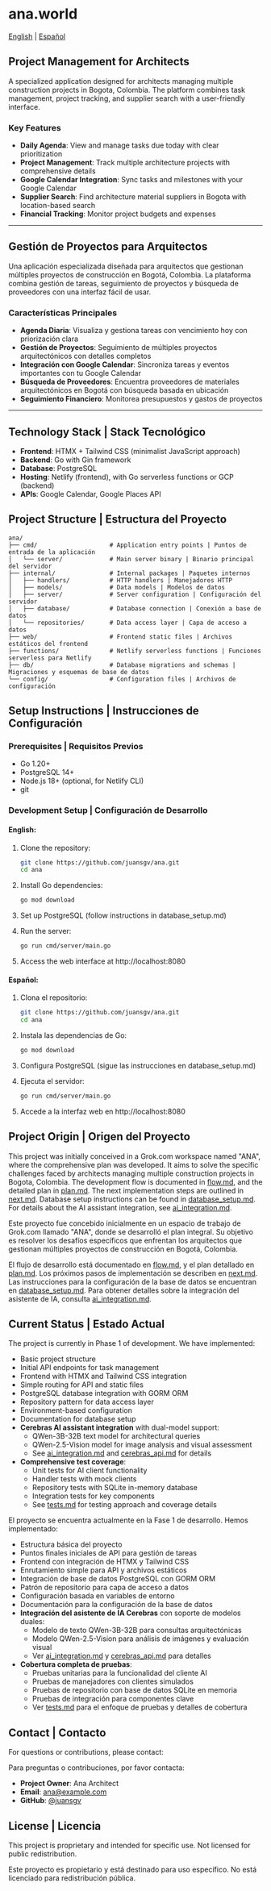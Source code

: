 # ana.world

[English](#english) | [Español](#español)

<a name="english"></a>
## Project Management for Architects

A specialized application designed for architects managing multiple construction projects in Bogota, Colombia. The platform combines task management, project tracking, and supplier search with a user-friendly interface.

### Key Features

- **Daily Agenda**: View and manage tasks due today with clear prioritization
- **Project Management**: Track multiple architecture projects with comprehensive details
- **Google Calendar Integration**: Sync tasks and milestones with your Google Calendar
- **Supplier Search**: Find architecture material suppliers in Bogota with location-based search
- **Financial Tracking**: Monitor project budgets and expenses

---

<a name="español"></a>
## Gestión de Proyectos para Arquitectos

Una aplicación especializada diseñada para arquitectos que gestionan múltiples proyectos de construcción en Bogotá, Colombia. La plataforma combina gestión de tareas, seguimiento de proyectos y búsqueda de proveedores con una interfaz fácil de usar.

### Características Principales

- **Agenda Diaria**: Visualiza y gestiona tareas con vencimiento hoy con priorización clara
- **Gestión de Proyectos**: Seguimiento de múltiples proyectos arquitectónicos con detalles completos
- **Integración con Google Calendar**: Sincroniza tareas y eventos importantes con tu Google Calendar
- **Búsqueda de Proveedores**: Encuentra proveedores de materiales arquitectónicos en Bogotá con búsqueda basada en ubicación
- **Seguimiento Financiero**: Monitorea presupuestos y gastos de proyectos

---

## Technology Stack | Stack Tecnológico

- **Frontend**: HTMX + Tailwind CSS (minimalist JavaScript approach)
- **Backend**: Go with Gin framework
- **Database**: PostgreSQL
- **Hosting**: Netlify (frontend), with Go serverless functions or GCP (backend)
- **APIs**: Google Calendar, Google Places API

## Project Structure | Estructura del Proyecto

```
ana/
├── cmd/                    # Application entry points | Puntos de entrada de la aplicación
│   └── server/             # Main server binary | Binario principal del servidor
├── internal/               # Internal packages | Paquetes internos
│   ├── handlers/           # HTTP handlers | Manejadores HTTP
│   ├── models/             # Data models | Modelos de datos
│   ├── server/             # Server configuration | Configuración del servidor
│   ├── database/           # Database connection | Conexión a base de datos
│   └── repositories/       # Data access layer | Capa de acceso a datos
├── web/                    # Frontend static files | Archivos estáticos del frontend
├── functions/              # Netlify serverless functions | Funciones serverless para Netlify
├── db/                     # Database migrations and schemas | Migraciones y esquemas de base de datos
└── config/                 # Configuration files | Archivos de configuración
```

## Setup Instructions | Instrucciones de Configuración

### Prerequisites | Requisitos Previos

- Go 1.20+ 
- PostgreSQL 14+
- Node.js 18+ (optional, for Netlify CLI)
- git

### Development Setup | Configuración de Desarrollo

#### English:

1. Clone the repository:
   ```bash
   git clone https://github.com/juansgv/ana.git
   cd ana
   ```

2. Install Go dependencies:
   ```bash
   go mod download
   ```
3. Set up PostgreSQL (follow instructions in database_setup.md)

4. Run the server:
   ```bash
   go run cmd/server/main.go
   ```

5. Access the web interface at http://localhost:8080

#### Español:

1. Clona el repositorio:
   ```bash
   git clone https://github.com/juansgv/ana.git
   cd ana
   ```

2. Instala las dependencias de Go:
   ```bash
   go mod download
   ```
3. Configura PostgreSQL (sigue las instrucciones en database_setup.md)

4. Ejecuta el servidor:
   ```bash
   go run cmd/server/main.go
   ```

5. Accede a la interfaz web en http://localhost:8080

## Project Origin | Origen del Proyecto

This project was initially conceived in a Grok.com workspace named "ANA", where the comprehensive plan was developed. It aims to solve the specific challenges faced by architects managing multiple construction projects in Bogota, Colombia.
The development flow is documented in [flow.md](flow.md), and the detailed plan in [plan.md](plan.md). The next implementation steps are outlined in [next.md](next.md). Database setup instructions can be found in [database_setup.md](database_setup.md). For details about the AI assistant integration, see [ai_integration.md](ai_integration.md).

Este proyecto fue concebido inicialmente en un espacio de trabajo de Grok.com llamado "ANA", donde se desarrolló el plan integral. Su objetivo es resolver los desafíos específicos que enfrentan los arquitectos que gestionan múltiples proyectos de construcción en Bogotá, Colombia.

El flujo de desarrollo está documentado en [flow.md](flow.md), y el plan detallado en [plan.md](plan.md). Los próximos pasos de implementación se describen en [next.md](next.md). Las instrucciones para la configuración de la base de datos se encuentran en [database_setup.md](database_setup.md). Para obtener detalles sobre la integración del asistente de IA, consulta [ai_integration.md](ai_integration.md).

## Current Status | Estado Actual

The project is currently in Phase 1 of development. We have implemented:

- Basic project structure
- Initial API endpoints for task management
- Frontend with HTMX and Tailwind CSS integration
- Simple routing for API and static files
- PostgreSQL database integration with GORM ORM
- Repository pattern for data access layer
- Environment-based configuration
- Documentation for database setup
- **Cerebras AI assistant integration** with dual-model support:
  - QWen-3B-32B text model for architectural queries
  - QWen-2.5-Vision model for image analysis and visual assessment
  - See [ai_integration.md](ai_integration.md) and [cerebras_api.md](cerebras_api.md) for details
- **Comprehensive test coverage**:
  - Unit tests for AI client functionality
  - Handler tests with mock clients
  - Repository tests with SQLite in-memory database
  - Integration tests for key components
  - See [tests.md](tests.md) for testing approach and coverage details

El proyecto se encuentra actualmente en la Fase 1 de desarrollo. Hemos implementado:

- Estructura básica del proyecto
- Puntos finales iniciales de API para gestión de tareas
- Frontend con integración de HTMX y Tailwind CSS
- Enrutamiento simple para API y archivos estáticos
- Integración de base de datos PostgreSQL con GORM ORM
- Patrón de repositorio para capa de acceso a datos
- Configuración basada en variables de entorno
- Documentación para la configuración de la base de datos
- **Integración del asistente de IA Cerebras** con soporte de modelos duales:
  - Modelo de texto QWen-3B-32B para consultas arquitectónicas
  - Modelo QWen-2.5-Vision para análisis de imágenes y evaluación visual
  - Ver [ai_integration.md](ai_integration.md) y [cerebras_api.md](cerebras_api.md) para detalles
- **Cobertura completa de pruebas**:
  - Pruebas unitarias para la funcionalidad del cliente AI
  - Pruebas de manejadores con clientes simulados
  - Pruebas de repositorio con base de datos SQLite en memoria
  - Pruebas de integración para componentes clave
  - Ver [tests.md](tests.md) para el enfoque de pruebas y detalles de cobertura

## Contact | Contacto

For questions or contributions, please contact:

Para preguntas o contribuciones, por favor contacta:

- **Project Owner**: Ana Architect
- **Email**: [ana@example.com](mailto:ana@example.com)
- **GitHub**: [@juansgv](https://github.com/juansgv)

## License | Licencia

This project is proprietary and intended for specific use. Not licensed for public redistribution.

Este proyecto es propietario y está destinado para uso específico. No está licenciado para redistribución pública.

